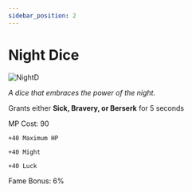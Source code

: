 ```yaml
---
sidebar_position: 2
---
```


# Night Dice

![NightD](https://vwiki.valorserver.com/api/item/picture/night%20dice)

<i>A dice that embraces the power of the night.</i>

Grants either **Sick, Bravery, or Berserk** for 5 seconds

MP Cost: 90

    +40 Maximum HP
    
    +40 Might
    
    +40 Luck

Fame Bonus: 6%
